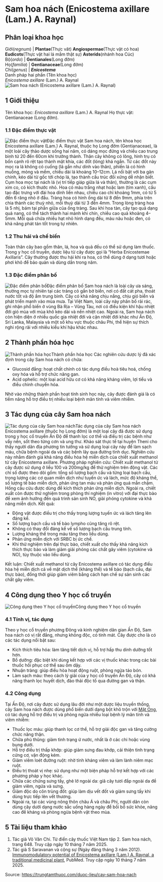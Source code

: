# Sam hoa nách (Enicostema axillare (Lam.) A. Raynal)

Phân loại khoa học  
---  
Giới(_regnum_) |  **Plantae**(Thực vât) **Angiospermae**(Thực vật có hoa) **Eudicots**(Thực vật hai lá mầm thật sự) **Asterids**(nhánh hoa Cúc)  
Bộ(_ordo_) | **Gentianales**(Long đởm)  
Họ(_familia_) | **Gentianaceae**(Long đởm)  
Chi(_genus_) | **_Enicostema_**  
Danh pháp hai phần (Tên khoa học)  
_Enicostema axillare_ (Lam.) A. Raynal  
![Sam hoa nách \(Enicostema axillare \(Lam.\) A. Raynal\)](https://trungtamthuoc.com/images/others/sam-hoa-nach-7821.jpg)
##  1 Giới thiệu
Tên khoa học:  _Enicostema axillare_ (Lam.) A. Raynal
Họ thực vật: Gentianaceae (Long đởm).
### 1.1 Đặc điểm thực vật
![Đặc điểm thực vật](https://trungtamthuoc.com/images/item/sam-hoa-nach-0.jpg)Đặc điểm thực vật
Sam hoa nách, tên khoa học Enicostema axillare (Lam.) A. Raynal, thuộc họ Long đởm (Gentianaceae), là một loài cây thảo dược sống hai năm, có dáng mọc đứng và chiều cao trung bình từ 20 đến 60cm khi trưởng thành.
Thân cây không có lông, hình trụ có bốn cạnh rõ rệt tạo thành mặt khía, các đốt (lóng) khá ngắn. Từ các đốt này mọc ra lá không có cuống (lá gần như dính vào thân), phiến lá có hình muỗng, mỏng và mềm, chiều dài lá khoảng 10–12cm. Lá nổi bật với ba gân chính, kéo dài từ gốc tới chóp lá, tạo thành cấu trúc đối xứng dễ nhận biết.
Cụm hoa mọc tại nách lá (vị trí tiếp giáp giữa lá và thân), thường là các cụm xim co, có kích thước nhỏ. Hoa có màu trắng nhạt hoặc lam (tím xanh), cấu tạo đặc trưng với đài hoa dính liền nhau, chiều cao chỉ khoảng 1mm, có từ 5 đến 6 răng nhỏ ở đầu. Tràng hoa có hình ống dài từ 8 đến 9mm, phía trên chia thành các thuỳ nhỏ, mỗi thuỳ dài từ 3 đến 4mm. Trong lòng tràng hoa là 5 nhị, bám tại phần giữa của ống tràng.
Sau khi hoa tàn, cây tạo quả dạng quả nang, có thể tách thành hai mảnh khi chín, chiều cao quả khoảng 4–5mm. Mỗi quả chứa nhiều hạt nhỏ hình dạng đều, màu nâu hoặc đen, có khả năng phát tán tốt trong tự nhiên.
### 1.2 Thu hái và chế biến
Toàn thân cây bao gồm thân, lá, hoa và quả đều có thể sử dụng làm thuốc. Trong y học cổ truyền, dược liệu từ cây được gọi là “Herba Enicostemae Axillaris”. Cây thường được thu hái khi ra hoa, có thể dùng ở dạng tươi hoặc phơi khô để bảo quản và dùng dần trong năm.
### 1.3 Đặc điểm phân bố
![Đặc điểm phân bố](https://trungtamthuoc.com/images/item/sam-hoa-nach-1.jpg)Đặc điểm phân bố
Sam hoa nách là loài cây ưa sáng, thường mọc tự nhiên tại các trảng cỏ gần bờ biển, nơi có đất cát pha, thoát nước tốt và độ ẩm trung bình. Cây có khả năng chịu nắng, chịu gió biển và phát triển mạnh vào mùa mưa.
Tại Việt Nam, loài cây này phân bố rải rác, ghi nhận phổ biến ở vùng Bà Rịa – Vũng Tàu, nơi có điều kiện khí hậu nhiệt đới gió mùa với mùa khô kéo dài và nền nhiệt cao. Ngoài ra, Sam hoa nách còn hiện diện ở nhiều quốc gia nhiệt đới và cận nhiệt đới khác như Ấn Độ, Sri Lanka, Malaysia và một số khu vực thuộc châu Phi, thể hiện sự thích nghi rộng rãi với nhiều kiểu khí hậu khác nhau.
##  2 Thành phần hóa học
![Thành phần hóa học](https://trungtamthuoc.com/images/item/sam-hoa-nach-2.jpg)Thành phần hóa học
Các nghiên cứu dược lý đã xác định trong cây Sam hoa nách có chứa:
  * Glucosid đắng: hoạt chất chính có tác dụng điều hoà tiêu hoá, chống oxy hóa và hỗ trợ chức năng gan.
  * Acid ophelic: một loại acid hữu cơ có khả năng kháng viêm, lợi tiểu và điều chỉnh chuyển hóa.


Nhờ vào những thành phần hoạt tính sinh học này, cây được đánh giá là có tiềm năng hỗ trợ điều trị nhiều loại bệnh mãn tính và viêm nhiễm.
##  3 Tác dụng của cây Sam hoa nách
![Tác dụng của cây Sam hoa nách](https://trungtamthuoc.com/images/item/sam-hoa-nach-3.jpg)Tác dụng của cây Sam hoa nách
Enicostema axillare (thuộc họ Long đởm) là một loại cây đã được sử dụng trong y học cổ truyền Ấn Độ để thanh lọc cơ thể và điều trị các bệnh như vẩy nến, sốt theo từng cơn và ung thư. Khảo sát thực tế tại huyện Theni cho thấy người dân địa phương tin tưởng và sử dụng loại cây này để làm sạch máu, chữa bệnh ngoài da và các bệnh lây qua đường tình dục. Nghiên cứu này nhằm đánh giá khả năng điều hòa hệ miễn dịch của chiết xuất methanol từ cây Enicostema axillare.
Phương pháp nghiên cứu: Chiết xuất methanol từ cây được sử dụng ở liều 100 và 200mg/kg để thử nghiệm trên động vật. Các chỉ số được theo dõi gồm: tổng số lượng bạch cầu và từng loại bạch cầu, trọng lượng các cơ quan miễn dịch như tuyến ức và lách, mức độ kháng thể, số lượng tế bào miễn dịch, phản ứng tan máu và phản ứng quá mẫn chậm. Hồng cầu cừu được dùng để kích thích phản ứng miễn dịch. Ngoài ra, chiết xuất còn được thử nghiệm trong phòng thí nghiệm (in vitro) với đại thực bào để xem ảnh hưởng đến quá trình sản sinh NO, giải phóng cytokine và khả năng miễn dịch.
Kết quả:
  * Động vật được điều trị cho thấy trọng lượng tuyến ức và lách tăng lên đáng kể.
  * Số lượng bạch cầu và tế bào lympho cũng tăng rõ rệt.
  * Không có thay đổi đáng kể về số lượng bạch cầu trung tính.
  * Lượng kháng thể trong máu tăng theo liều dùng.
  * Phản ứng miễn dịch với SRBC bị ức chế.
  * Khi thử nghiệm trên đại thực bào, chiết xuất cho thấy khả năng kích thích thực bào và làm giảm giải phóng các chất gây viêm (cytokine và NO), tùy thuộc vào liều dùng.


Kết luận: Chiết xuất methanol từ cây Enicostema axillare có tác dụng điều hòa hệ miễn dịch cả về mặt dịch thể (kháng thể) và tế bào (bạch cầu, đại thực bào), đồng thời giúp giảm viêm bằng cách hạn chế sự sản sinh các chất gây viêm.
##  4 Công dụng theo Y học cổ truyền
![Công dụng theo Y học cổ truyền](https://trungtamthuoc.com/images/item/sam-hoa-nach-4.jpg)Công dụng theo Y học cổ truyền
### 4.1 Tính vị, tác dụng
Theo y học cổ truyền phương Đông và kinh nghiệm dân gian Ấn Độ, Sam hoa nách có vị rất đắng, nhưng không độc, có tính mát. Cây được cho là có các tác dụng nổi bật sau:
  * Kích thích tiêu hóa: làm tăng tiết dịch vị, hỗ trợ hấp thu dinh dưỡng tốt hơn.
  * Bổ dưỡng: đặc biệt khi dùng kết hợp với các vị thuốc khác trong các bài thuốc hồi phục cơ thể sau ốm dậy.
  * Nhuận tràng: giúp điều hòa hoạt động ruột, phòng ngừa táo bón.
  * Làm sạch máu: theo cách lý giải của y học cổ truyền Ấn Độ, cây có khả năng thanh lọc huyết dịch, đào thải độc tố qua đường gan và thận.


### 4.2 Công dụng
Tại Ấn Độ, nơi cây được sử dụng lâu đời như một dược liệu truyền thống, cây Sam hoa nách được dùng phổ biến dưới dạng bột khô trộn với [Mật Ong](https://trungtamthuoc.com/duoc-lieu/mat-ong "Mật Ong"), có tác dụng hỗ trợ điều trị và phòng ngừa nhiều loại bệnh lý mãn tính và viêm nhiễm:
  * Thuốc lọc máu: giúp thanh lọc cơ thể, hỗ trợ giải độc gan và tăng cường chức năng thận.
  * Chữa phù thũng: giảm tình trạng ứ nước, nhất là ở các chi hoặc vùng bụng dưới.
  * Hỗ trợ điều trị thấp khớp: giúp giảm sưng đau khớp, cải thiện tình trạng cứng cơ, vận động kém.
  * Giảm viêm loét đường ruột: nhờ tính kháng viêm và làm lành niêm mạc ruột.
  * Điều trị thoát vị nhẹ: sử dụng như một biện pháp hỗ trợ kết hợp với các phương pháp y học khác.
  * Chữa các chứng sưng tấy, ghẻ lở ngoài da: giã cây tươi đắp ngoài da để giảm viêm, ngứa và sưng.
  * Giảm độc do côn trùng đốt: giúp làm dịu vết đốt và giảm sưng tấy khi dùng trực tiếp lên vết thương.
  * Ngoài ra, tại các vùng nông thôn châu Á và châu Phi, người dân còn dùng cây dưới dạng nước sắc uống hàng ngày để bồi bổ sức khỏe, nâng cao đề kháng và phòng ngừa bệnh vặt theo mùa.


##  5 Tài liệu tham khảo
  1. Tác giả Võ Văn Chi. Từ điển cây thuốc Việt Nam tập 2. Sam hoa nách, trang 648. Truy cập ngày 10 tháng 7 năm 2025.
  2. Tác giả S Saravanan và cộng sự (Ngày đăng tháng 3 năm 2012). [Immunomodulatory potential of Enicostema axillare (Lam.) A. Raynal, a traditional medicinal plant](https://pubmed.ncbi.nlm.nih.gov/22285523/), PubMed. Truy cập ngày 10 tháng 7 năm 2025.




Source: https://trungtamthuoc.com/duoc-lieu/cay-sam-hoa-nach